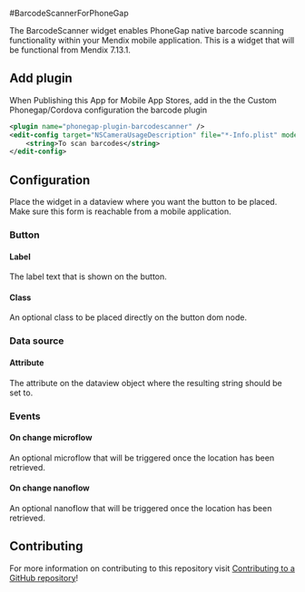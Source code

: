#BarcodeScannerForPhoneGap

The BarcodeScanner widget enables PhoneGap native barcode scanning functionality within your Mendix mobile application. This is a widget that will be functional from Mendix 7.13.1.

## Add plugin
When Publishing this App for Mobile App Stores, add in the the Custom Phonegap/Cordova configuration the barcode plugin
``` xml
<plugin name="phonegap-plugin-barcodescanner" />
<edit-config target="NSCameraUsageDescription" file="*-Info.plist" mode="merge">
    <string>To scan barcodes</string>
</edit-config>
```

## Configuration

Place the widget in a dataview where you want the button to be placed. Make sure this form is reachable from a mobile application.

### Button
#### Label
The label text that is shown on the button.

#### Class
An optional class to be placed directly on the button dom node.

### Data source
#### Attribute
The attribute on the dataview object where the resulting string should be set to.

### Events
#### On change microflow
An optional microflow that will be triggered once the location has been retrieved.
#### On change nanoflow
An optional nanoflow that will be triggered once the location has been retrieved.

## Contributing
For more information on contributing to this repository visit [Contributing to a GitHub repository]( https://docs.mendix.com/howto/collaboration-requirements-management/contribute-to-a-github-repository)!
